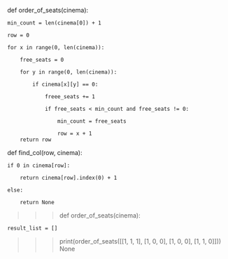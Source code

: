 def order_of_seats(cinema):

	min_count = len(cinema[0]) + 1
	
	row = 0
	
	for x in range(0, len(cinema)):
	
		free_seats = 0
		
		for y in range(0, len(cinema)):
		
			if cinema[x][y] == 0:
			
				freee_seats += 1
				
				if free_seats < min_count and free_seats != 0:
				
					min_count = free_seats
					
					row = x + 1
		return row
		
def find_col(row, cinema):

    if 0 in cinema[row]:
    
        return cinema[row].index(0) + 1
        
    else:
    
        return None

>>> def order_of_seats(cinema):

	result_list = []

	
>>> print(order_of_seats([[1, 1, 1], [1, 0, 0], [1, 0, 0], [1, 1, 0]]))
None
>>> 
